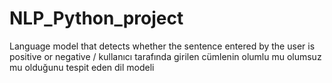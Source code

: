 # NLP_Python_project
Language model that detects whether the sentence entered by the user is positive or negative / kullanıcı tarafında girilen cümlenin olumlu mu olumsuz mu olduğunu tespit eden dil modeli
